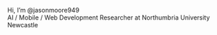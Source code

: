 Hi, I’m @jasonmoore949  
AI / Mobile / Web Development Researcher at Northumbria University Newcastle  

<!---
jasonmoore949/jasonmoore949 is a ✨ special ✨ repository because its `README.md` (this file) appears on your GitHub profile.
You can click the Preview link to take a look at your changes.
--->

